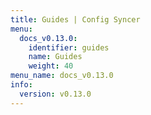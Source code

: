 ```yaml
---
title: Guides | Config Syncer
menu:
  docs_v0.13.0:
    identifier: guides
    name: Guides
    weight: 40
menu_name: docs_v0.13.0
info:
  version: v0.13.0
---
```


